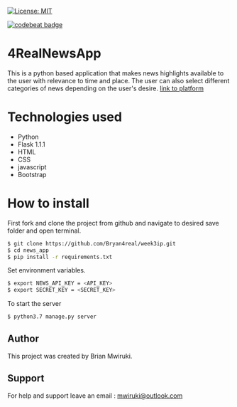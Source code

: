[![License: MIT](https://img.shields.io/badge/License-MIT-yellow.svg)](https://github.com/Bryan4real/news_app/blob/master/LICENSE)

[![codebeat badge](https://codebeat.co/badges/93f38ecd-439e-4755-a5ba-87b825b9aba4)](https://codebeat.co/projects/github-com-bryan4real-news_app-master)

# 4RealNewsApp

This is a python based application that makes news highlights available to the user with relevance to time and place. The user can also select different categories of news depending on the user's desire.
[link to platform](https://mynewsapp254.herokuapp.com/)

# Technologies used

  - Python
  - Flask 1.1.1
  - HTML
  - CSS
  - javascript
  - Bootstrap

# How to install

First fork and clone the project from github and navigate to desired save folder and open terminal.
```bash
$ git clone https://github.com/Bryan4real/week3ip.git
$ cd news_app
$ pip install -r requirements.txt
```
Set environment variables. 
```bash
$ export NEWS_API_KEY = <API_KEY>
$ export SECRET_KEY = <SECRET_KEY>
```
To start the server
```bash
$ python3.7 manage.py server
```

## Author 

This project was created by Brian Mwiruki.


## Support

For help and support leave an email :
mwiruki@outlook.com

